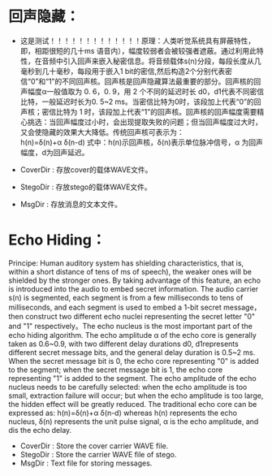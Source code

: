 # 回声隐藏：

- 这是测试！！！！！！！！！！！！！原理：人类听觉系统具有屏蔽特性，即，相距很短的几十ms 语音内），幅度较弱者会被较强者遮蔽。通过利用此特性，在音频中引入回声来嵌入秘密信息。将音频载体s(n)分段，每段长度从几毫秒到几十毫秒，每段用于嵌入1 bit的密信,然后构造2个分别代表密信“0”和“1”的不同回声核。回声核是回声隐藏算法最重要的部分。回声核的回声幅度α一般值取为 0. 6，0. 9，用 2 个不同的延迟时长 d0，d1代表不同密信比特，一般延迟时长为0. 5~2 ms。当密信比特为0时，该段加上代表“0”的回声核；密信比特为 1 时，该段加上代表“1”的回声核。回声核的回声幅度需要精心挑选：当回声幅度过小时，会出现提取失败的问题；但当回声幅度过大时，又会使隐藏的效果大大降低。传统回声核可表示为：		
  							h(n)=δ(n)+α δ(n-d)
  式中：h(n)示回声核，δ(n)表示单位脉冲信号，α 为回声幅度，d为回声延迟。
  
- CoverDir : 存放cover的载体WAVE文件。
- StegoDir : 存放stego的载体WAVE文件。
- MsgDir : 存放消息的文本文件。

  
# Echo Hiding：

Principe: Human auditory system has shielding characteristics, that is, within a short distance of tens of ms of speech), the weaker ones will be shielded by the stronger ones. By taking advantage of this feature, an echo is introduced into the audio to embed secret information. The audio carrier s(n) is segmented, each segment is from a few milliseconds to tens of milliseconds, and each segment is used to embed a 1-bit secret message，then construct two different echo nuclei representing the secret letter "0" and "1" respectively。The echo nucleus is the most important part of the echo hiding algorithm. The echo amplitude α of the echo core is generally taken as 0.6~0.9, with two different delay durations d0, d1represents different secret message bits, and the general delay duration is 0.5~2 ms. When the secret message bit is 0, the echo core representing "0" is added to the segment; when the secret message bit is 1, the echo core representing "1" is added to the segment. The echo amplitude of the echo nucleus needs to be carefully selected: when the echo amplitude is too small, extraction failure will occur; but when the echo amplitude is too large, the hidden effect will be greatly reduced. The traditional echo core can be expressed as:											h(n)=δ(n)+α δ(n-d)
whereas h(n) represents the echo nucleus, δ(n) represents the unit pulse signal, α is the echo amplitude, and dis the echo delay.

- CoverDir : Store the cover carrier WAVE file.
- StegoDir : Store the carrier WAVE file of stego.
- MsgDir : Text file for storing messages.
